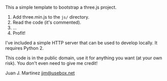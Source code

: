 This a simple template to bootstrap a three.js project.

1. Add three.min.js to the `js/` directory.
2. Read the code (it's commented).
3. ...
4. Profit!

I've included a simple HTTP server that can be used to develop
locally. It requires Python 2.

This code is in the public domain, use it for anything you
want (at your own risk). You don't even need to give me credit!

Juan J. Martinez <jjm@usebox.net>

